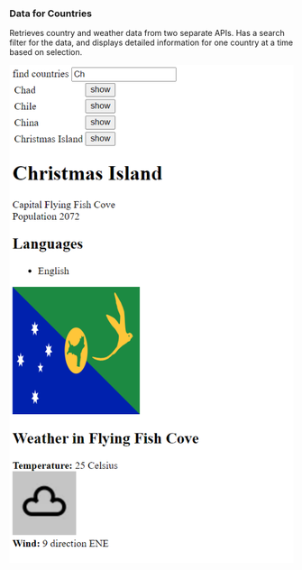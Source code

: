 ### Data for Countries

Retrieves country and weather data from two separate APIs.
Has a search filter for the data, and displays detailed information for one country at a time based on selection.

![](dataforcountries.png)
